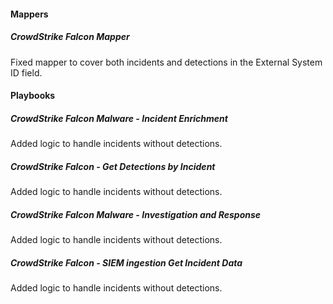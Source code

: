 
#### Mappers
##### CrowdStrike Falcon Mapper
Fixed mapper to cover both incidents and detections in the External System ID field.

#### Playbooks
##### CrowdStrike Falcon Malware - Incident Enrichment
Added logic to handle incidents without detections.
##### CrowdStrike Falcon - Get Detections by Incident
Added logic to handle incidents without detections.
##### CrowdStrike Falcon Malware - Investigation and Response
Added logic to handle incidents without detections.
##### CrowdStrike Falcon - SIEM ingestion Get Incident Data
Added logic to handle incidents without detections.
